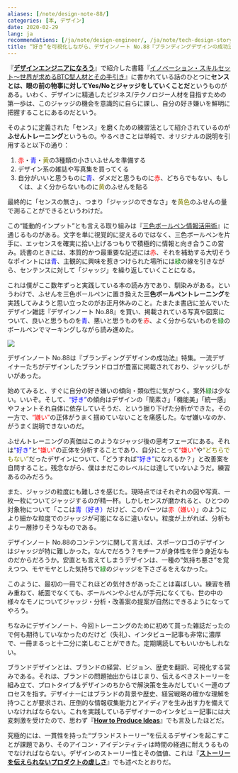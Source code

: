 ```yaml
---
aliases: [/note/design-note-88/]
categories: [本, デザイン]
date: 2020-02-29
lang: ja
recommendations: [/ja/note/design-engineer/, /ja/note/tech-design-story/, /ja/note/2020/]
title: “好き”を可視化しながら、デザインノート No.88『ブランディングデザインの成功法』を読む
---
```


『**[デザインエンジニアになろう](/note/design-engineer/)**』で紹介した書籍『[イノベーション・スキルセット～世界が求めるBTC型人材とその手引き](https://amzn.to/2B8p6FR)』に書かれている話のひとつに**センスとは、眼の前の物事に対してYes/Noとジャッジをしていくことだ**というものがある。いわく、デザインに精通したビジネス/テクノロジー人材を目指すための第一歩は、このジャッジの機会を意識的に自らに課し、自分の好き嫌いを鮮明に把握することにあるのだという。

そのように定義された「センス」を磨くための練習法として紹介されているのが**ふせんトレーニング**というもの。やるべきことは単純で、オリジナルの説明を引用すると以下の通り：

1. <font color="red">赤</font>・<font color="blue">青</font>・<font color="olive">黄</font>の3種類の小さいふせんを準備する
2. デザイン系の雑誌や写真集を買ってくる
3. 自分がいいと思うものに<font color="blue">青</font>、ダメだと思うものに<font color="red">赤</font>、どちらでもない、もしくは、よく分からないものに<font color="olive">黄</font>のふせんを貼る

最終的に「センスの無さ」、つまり「ジャッジのできなさ」を<font color="olive">黄色</font>のふせんの量で測ることができるというわけだ。

この“能動的インプット”とも言える取り組みは『[三色ボールペン情報活用術](https://amzn.to/3cilXEP)』に通じるものがある。文字を単に視覚的に捉えるのではなく、三色ボールペンを片手に、エッセンスを確実に拾い上げるつもりで積極的に情報と向き合うこの営み。読書のときには、本質的かつ最重要な記述には<font color="red">赤</font>、それを補助する大切そうなポイントには<font color="blue">青</font>、主観的に興味を惹きつけられた場所には<font color="green">緑</font>の線を引きながら、センテンスに対して「ジャッジ」を繰り返していくことになる。

これは僕がここ数年ずっと実践している本の読み方であり、馴染みがある。というわけで、ふせんを三色ボールペンに置き換えた**三色ボールペントレーニング**を実践してみようと思い立ったのがお正月休みのこと。たまたま書店に並んでいたデザイン雑誌『デザインノート No.88』を買い、掲載されている写真や図案について、良いと思うものを<font color="blue">青</font>、悪いと思うものを<font color="red">赤</font>、よく分からないものを<font color="green">緑</font>のボールペンでマーキングしながら読み進めた。

<a href="https://www.amazon.co.jp/%E3%83%87%E3%82%B6%E3%82%A4%E3%83%B3%E3%83%8E%E3%83%BC%E3%83%88-No-88-%E6%9C%80%E6%96%B0%E3%83%87%E3%82%B6%E3%82%A4%E3%83%B3%E3%81%AE%E8%A1%A8%E7%8F%BE%E3%81%A8%E6%80%9D%E8%80%83%E3%81%AE%E3%83%97%E3%83%AD%E3%82%BB%E3%82%B9%E3%82%92%E8%BF%BD%E3%81%86-SEIBUNDO-Mook/dp/4416519907/ref=as_li_ss_il?qid=1578184713&s=books&sr=1-1&linkCode=li3&tag=takuti-22&linkId=7ad9b4b522fdf560108bf3d6f493049d&language=ja_JP" target="_blank"><img border="0" src="//ws-fe.amazon-adsystem.com/widgets/q?_encoding=UTF8&ASIN=4416519907&Format=_SL250_&ID=AsinImage&MarketPlace=JP&ServiceVersion=20070822&WS=1&tag=takuti-22&language=ja_JP" ></a><img src="https://ir-jp.amazon-adsystem.com/e/ir?t=takuti-22&language=ja_JP&l=li3&o=9&a=4416519907" width="1" height="1" border="0" alt="" style="border:none !important; margin:0px !important;" />

デザインノート No.88は『ブランディングデザインの成功法』特集。一流デザイナーたちがデザインしたブランドロゴが豊富に掲載されており、ジャッジしがいがあった。

始めてみると、すぐに自分の好き嫌いの傾向・類似性に気がつく。案外<font color="green">緑</font>は少ない。いいぞ。そして、<font color="blue">“好き”</font>の傾向はデザインの「簡素さ」「機能美」「統一感」やフォントそれ自体に依存していそうだ、という掘り下げた分析ができた。その一方で、<font color="red">“嫌い”</font>の正体がうまく掴めていないことを痛感した。なぜ嫌いなのか、がうまく説明できないのだ。

ふせんトレーニングの真価はこのようなジャッジ後の思考フェーズにある。それは<font color="blue">“好き”</font>と<font color="red">“嫌い”</font>の正体を分析することであり、自分にとって<font color="red">“嫌い”</font>や<font color="olive">“どちらでもない”</font>だったデザインについて、「どうすれば<font color="blue">“好き”</font>になれるか？」と改善案を自問すること。残念ながら、僕はまだこのレベルには達していないようだ。練習あるのみだろう。

また、ジャッジの粒度にも難しさを感じた。現時点ではそれぞれの図や写真、一枚一枚についてジャッジするのが精一杯。しかしセンスが磨かれると、ひとつの対象物について「ここは<font color="blue">青（好き）</font>だけど、このパーツは<font color="red">赤（嫌い）</font>」のようにより細かな粒度でのジャッジが可能になるに違いない。粒度が上がれば、分析もより一層捗りそうなものである。

デザインノート No.88のコンテンツに関して言えば、スポーツロゴのデザインはジャッジが特に難しかった。なんでだろう？モチーフが身体性を伴う身近なものだからだろうか。安直とも言えてしまうデザインは、一種の“気持ち悪さ”を覚えつつ、モヤモヤとした気持ちで<font color="green">緑</font>のジャッジを下さざるをえなかった。

このように、最初の一冊でこれほどの気付きがあったことは喜ばしい。練習を積み重ねて、紙面でなくても、ボールペンやふせんが手元になくても、世の中の様々なモノについてジャッジ・分析・改善案の提案が自然にできるようになってやろう。

ちなみにデザインノート、今回トレーニングのために初めて買った雑誌だったので何も期待していなかったのだけど（失礼）、インタビュー記事も非常に濃厚で、一冊まるっと十二分に楽しむことができた。定期購読してもいいかもしれない。

ブランドデザインとは、ブランドの経営、ビジョン、歴史を翻訳、可視化する営みである。それは、ブランドの問題抽出からはじまり、伝えるべきストーリーを組み立て、プロトタイプ＆デザインのちからで解決策を生みだしていく一連のプロセスを指す。デザイナーにはブランドの背景や歴史、経営戦略の確かな理解を持つことが要求され、圧倒的な情報収集能力とアイディアを生み出す力を備えていなければならない。これを実践しているデザイナーのインタビュー記事には大変刺激を受けたので、思わず『**[How to Produce Ideas](/note/technique-producing-ideas/)**』でも言及したほどだ。

究極的には、一貫性を持った“ブランドストーリー”を伝えるデザインを起こすことが課題であり、そのアイコン・アイデンティティは時間の経過に耐えうるものでなければならない。デザインのストーリー性とその価値、これは『**[ストーリーを伝えられないプロダクトの虚しさ](/note/tech-design-story/)**』でも述べたとおりだ。